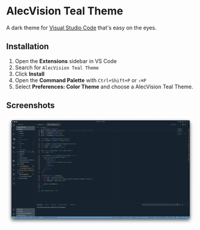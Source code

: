 # AlecVision Teal Theme

A dark theme for [Visual Studio Code](https://code.visualstudio.com/) that's easy on the eyes.

## Installation

1. Open the **Extensions** sidebar in VS Code
2. Search for `AlecVision Teal Theme`
3. Click **Install**
4. Open the **Command Palette** with `Ctrl+Shift+P` or `⇧⌘P`
5. Select **Preferences: Color Theme** and choose a AlecVision Teal Theme.

## Screenshots

![Screenshot](https://github.com/AlecVision/themes/blob/main/images/screenshot.png)

